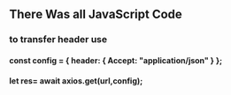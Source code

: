 ## There Was all JavaScript Code
### to transfer header use 

#### const config = { header: { Accept: "application/json" } };

#### let res= await axios.get(url,config); 